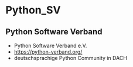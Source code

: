# Python_SV

## Python Software Verband  
- Python Software Verband e.V.
- https://python-verband.org/
- deutschsprachige Python Community in DACH  

